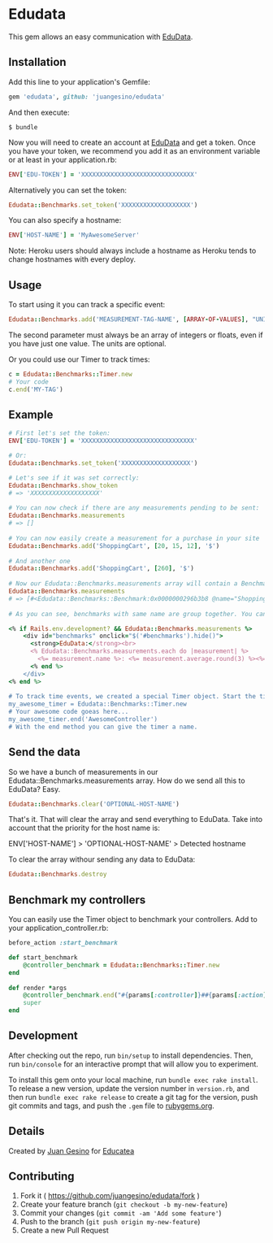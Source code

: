 # Edudata

This gem allows an easy communication with [EduData](http://data.educatea.com.ar).

## Installation

Add this line to your application's Gemfile:

```ruby
gem 'edudata', github: 'juangesino/edudata'
```

And then execute:

    $ bundle

Now you will need to create an account at [EduData](http://data.educatea.com.ar) and get a token. Once you have your token, we recommend you add it as an environment variable or at least in your application.rb:

```ruby
ENV['EDU-TOKEN'] = 'XXXXXXXXXXXXXXXXXXXXXXXXXXXXXXX'
``` 

Alternatively you can set the token:

```ruby
Edudata::Benchmarks.set_token('XXXXXXXXXXXXXXXXXXX')
``` 
  
 You can also specify a hostname:

```ruby
ENV['HOST-NAME'] = 'MyAwesomeServer'
``` 
  Note: Heroku users should always include a hostname as Heroku tends to change hostnames with every deploy.  


## Usage

To start using it you can track a specific event:

```ruby
Edudata::Benchmarks.add('MEASUREMENT-TAG-NAME', [ARRAY-OF-VALUES], "UNITS")
``` 
  The second parameter must always be an array of integers or floats, even if you have just one value. The units are optional.

Or you could use our Timer to track times:

```ruby
c = Edudata::Benchmarks::Timer.new
# Your code 
c.end('MY-TAG')
``` 

## Example

```ruby
# First let's set the token:    
ENV['EDU-TOKEN'] = 'XXXXXXXXXXXXXXXXXXXXXXXXXXXXXXX'  

# Or:    
Edudata::Benchmarks.set_token('XXXXXXXXXXXXXXXXXXX')   

# Let's see if it was set correctly:   
Edudata::Benchmarks.show_token
# => 'XXXXXXXXXXXXXXXXXXX'
    
# You can now check if there are any measurements pending to be sent:    
Edudata::Benchmarks.measurements   
# => []
    
# You can now easily create a measurement for a purchase in your site
Edudata::Benchmarks.add('ShoppingCart', [20, 15, 12], '$')
   
# And another one 
Edudata::Benchmarks.add('ShoppingCart', [260], '$')
   
# Now our Edudata::Benchmarks.measurements array will contain a Benchmark object 
Edudata::Benchmarks.measurements   
# => [#<Edudata::Benchmarks::Benchmark:0x0000000296b3b8 @name="ShoppingCart", @values=[260, 20, 15, 12], @unit="$", @max=260, @min=12, @average=76.75>]  
  
# As you can see, benchmarks with same name are group together. You can even show this values for development purposes

<% if Rails.env.development? && Edudata::Benchmarks.measurements %>
    <div id="benchmarks" onclick="$('#benchmarks').hide()">
      <strong>EduData:</strong><br>
      <% Edudata::Benchmarks.measurements.each do |measurement| %>
        <%= measurement.name %>: <%= measurement.average.round(3) %><%= measurement.unit %> <%= measurement.max != measurement.min ? "(#{measurement.max}/#{measurement.min})" : "" %><br>
      <% end %>
    </div>
<% end %>  
  
# To track time events, we created a special Timer object. Start the timer by creating an instance:
my_awesome_timer = Edudata::Benchmarks::Timer.new   
# Your awesome code goeas here...  
my_awesome_timer.end('AwesomeController')  
# With the end method you can give the timer a name.

```
## Send the data
So we have a bunch of measurements in our Edudata::Benchmarks.measurements array. How do we send all this to EduData? Easy.

```ruby
Edudata::Benchmarks.clear('OPTIONAL-HOST-NAME')
``` 

That's it. That will clear the array and send everything to EduData. Take into account that the priority for the host name is: 
  
  ENV['HOST-NAME'] > 'OPTIONAL-HOST-NAME' > Detected hostname    

To clear the array withour sending any data to EduData:

```ruby
Edudata::Benchmarks.destroy
``` 

## Benchmark my controllers
 You can easily use the Timer object to benchmark your controllers. Add to your application_controller.rb:

```ruby
before_action :start_benchmark  

def start_benchmark
	@controller_benchmark = Edudata::Benchmarks::Timer.new
end  
  
def render *args
	@controller_benchmark.end("#{params[:controller]}##{params[:action]}") # Give it the name you want!
	super
end
``` 


## Development

After checking out the repo, run `bin/setup` to install dependencies. Then, run `bin/console` for an interactive prompt that will allow you to experiment.

To install this gem onto your local machine, run `bundle exec rake install`. To release a new version, update the version number in `version.rb`, and then run `bundle exec rake release` to create a git tag for the version, push git commits and tags, and push the `.gem` file to [rubygems.org](https://rubygems.org).

## Details

Created by [Juan Gesino](https://github.com/juangesino) for [Educatea](http://educatea.com.ar)

## Contributing

1. Fork it ( https://github.com/juangesino/edudata/fork )
2. Create your feature branch (`git checkout -b my-new-feature`)
3. Commit your changes (`git commit -am 'Add some feature'`)
4. Push to the branch (`git push origin my-new-feature`)
5. Create a new Pull Request
